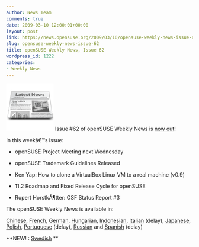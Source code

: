 ```yaml
---
author: News Team
comments: true
date: 2009-03-10 12:00:01+00:00
layout: post
link: https://news.opensuse.org/2009/03/10/opensuse-weekly-news-issue-62/
slug: opensuse-weekly-news-issue-62
title: openSUSE Weekly News, Issue 62
wordpress_id: 1222
categories:
- Weekly News
---
```


![news](/wp-content/uploads/2007/11/knewsticker.png) Issue #62 of openSUSE Weekly News is [now out](http://en.opensuse.org/OpenSUSE_Weekly_News/62)!  
  

In this weekâ€™s issue:


  * openSUSE Project Meeting next Wednesday 

  * openSUSE Trademark Guidelines Released 

  * Ken Yap: How to clone a VirtualBox Linux VM to a real machine (v0.9) 

  * 11.2 Roadmap and Fixed Release Cycle for openSUSE 

  * Rupert HorstkÃ¶tter: OSF Status Report #3 




The openSUSE Weekly News is available in: 

[Chinese](http://en.opensuse.org/OpenSUSE_Weekly_News/62/chinese),
[French](http://fr.opensuse.org/Lettre_d'information_openSUSE/62),
[German](http://de.opensuse.org/OpenSUSE-Wochenschau/62),
[Hungarian](http://hu.opensuse.org/OpenSUSE_Heti_H%C3%ADrmond%C3%B3/62), 
[Indonesian](http://en.opensuse.org/OpenSUSE_Weekly_News/62/indonesian),
[Italian](http://it.opensuse.org/OpenSUSE_Newsletter_Settimanale/62) (delay),
[Japanese](http://ja.opensuse.org/OpenSUSE_Weekly_News/62),
[Polish](http://pl.opensuse.org/Tygodnik_openSUSE/62), 
[Portuguese](http://pt.opensuse.org/Not%C3%ADcias_da_semana_no_openSUSE/62) (delay),
[Russian](http://ru.opensuse.org/%D0%95%D0%B6%D0%B5%D0%BD%D0%B5%D0%B4%D0%B5%D0%BB%D1%8C%D0%BD%D1%8B%D0%B5_%D0%BD%D0%BE%D0%B2%D0%BE%D1%81%D1%82%D0%B8_openSUSE/62) and
[Spanish](http://es.opensuse.org/OpenSUSE_Noticias_Semanales/62) (delay)

**NEW! :  [Swedish](http://en.opensuse.org/OpenSUSE_Weekly_News/62/swedish) 
**
